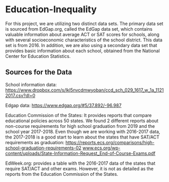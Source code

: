 # Education-Inequality 
For this project, we are utilizing two distinct data sets. The primary data set is sourced from EdGap.org, called the EdGap data set, which contains valuable information about average ACT or SAT scores for schools, along with several socioeconomic characteristics of the school district. This data set is from 2016. In addition, we are also using a secondary data set that provides basic information about each school, obtained from the National Center for Education Statistics.
## Sources for the Data
School information data: https://www.dropbox.com/s/lkl5nvcdmwyoban/ccd_sch_029_1617_w_1a_11212017.csv?dl=0

Edgap data: https://www.edgap.org/#5/37.892/-96.987

Education Commission of the States: It provides reports that compare educational policies across 50 states. We found 2 different reports about non-course requirements for high school graduation from 2019 and the school year 2017-2018. Even though we are working with 2016-2017 data, the 2017-2018 is a good start to learn about the states that have SAT/ACT requirements as graduation:
https://reports.ecs.org/comparisons/high-school-graduation-requirements-02
www.ecs.org/wp-content/uploads/State-Information-Request_End-of-Course-Exams.pdf

EdWeek.org: provides a table with the 2016-2017 data of the states that require SAT/ACT  and other exams. However, it is not as detailed as the reports from the Education Commission of the States.

